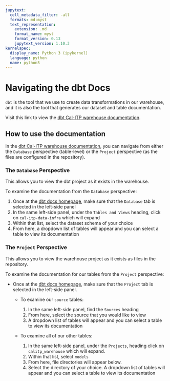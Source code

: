 ```yaml
---
jupytext:
  cell_metadata_filter: -all
  formats: md:myst
  text_representation:
    extension: .md
    format_name: myst
    format_version: 0.13
    jupytext_version: 1.10.3
kernelspec:
  display_name: Python 3 (ipykernel)
  language: python
  name: python3
---
```

# Navigating the dbt Docs

`dbt` is the tool that we use to create data transformations in our warehouse, and it is also the tool that generates our dataset and table documentation.

Visit this link to view the [dbt Cal-ITP warehouse documentation](https://dbt-docs.calitp.org/#!/overview).

## How to use the documentation

In the [dbt Cal-ITP warehouse documentation](https://dbt-docs.calitp.org/#!/overview), you can navigate from either the `Database` perspective (table-level) or the `Project` perspective (as the files are configured in the repository).

### The `Database` Perspective
This allows you to view the dbt project as it exists in the warehouse.

To examine the documentation from the `Database` perspective:

1. Once at the [dbt docs homepage](https://dbt-docs.calitp.org/#!/overview), make sure that the `Database` tab is selected in the left-side panel
1. In the same left-side panel, under the `Tables and Views` heading, click on `cal-itp-data-infra` which will expand
1. Within that list, select the dataset schema of your choice
1. From here, a dropdown list of tables will appear and you can select a table to view its documentation

### The `Project` Perspective
This allows you to view the warehouse project as it exists as files in the repository.

To examine the documentation for our tables from the `Project` perspective:

* Once at the [dbt docs homepage](https://dbt-docs.calitp.org/#!/overview), make sure that the `Project` tab is selected in the left-side panel.
    * To examine our `source` tables:
        1. In the same left-side panel, find the `Sources` heading
        1. From here, select the source that you would like to view
        1. A dropdown list of tables will appear and you can select a table to view its documentation

    * To examine all of our other tables:
        1. In the same left-side panel, under the `Projects`, heading click on `calitp_warehouse` which will expand.
        2. Within that list, select `models`
        3. From here, file directories will appear below.
        4. Select the directory of your choice. A dropdown list of tables will appear and you can select a table to view its documentation
